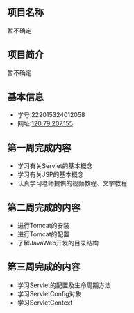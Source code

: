 ## 项目名称
暂不确定

## 项目简介
暂不确定

## 基本信息
* 学号:222015324012058
* 网址:[120.79.207.155](120.79.207.155:8080)

## 第一周完成内容
* 学习有关Servlet的基本概念
* 学习有关JSP的基本概念
* 认真学习老师提供的视频教程、文字教程

## 第二周完成的内容
* 进行Tomcat的安装
* 进行Tomcat的配置
* 了解JavaWeb开发的目录结构

## 第三周完成的内容
* 学习Servlet的配置及生命周期方法
* 学习ServletConfig对象
* 学习ServletContext
